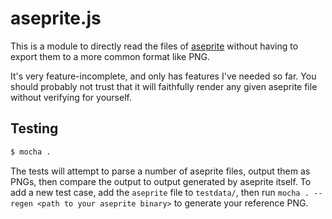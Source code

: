 # aseprite.js

This is a module to directly read the files of [aseprite](https://www.aseprite.org/) without having to export them to a more common format like PNG.

It's very feature-incomplete, and only has features I've needed so far.
You should probably not trust that it will faithfully render any given
aseprite file without verifying for yourself.

## Testing

```bash
$ mocha .
```

The tests will attempt to parse a number of aseprite files, output them as PNGs,
then compare the output to output generated by aseprite itself.
To add a new test case, add the `aseprite` file to `testdata/`, then run
`mocha . --regen <path to your aseprite binary>` to generate your reference PNG.

